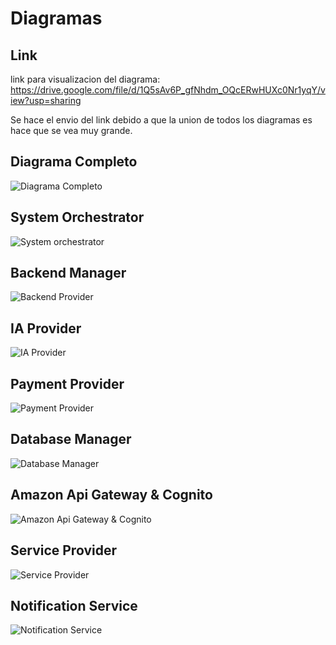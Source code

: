 # Diagramas

## Link 

link para visualizacion del diagrama: https://drive.google.com/file/d/1Q5sAv6P_gfNhdm_OQcERwHUXc0Nr1yqY/view?usp=sharing 

Se hace el envio del link debido a que la union de todos los diagramas es hace que se vea muy grande.

## Diagrama Completo
![Diagrama Completo](./imagenDiagrama/DiagramaCompleto.png)

## System Orchestrator
![System orchestrator](./imagenDiagrama/SystemOrchestrator.png)

## Backend Manager
![Backend Provider](./imagenDiagrama/BackendManager.png)

## IA Provider
![IA Provider](./imagenDiagrama/IA_Bridge.png)

## Payment Provider
![Payment Provider](./imagenDiagrama/PaymentBridge.png)

## Database Manager
![Database Manager](./imagenDiagrama/Database.png)

## Amazon Api Gateway & Cognito
![Amazon Api Gateway & Cognito](./imagenDiagrama/Gateway&Cognito.png)

## Service Provider
![Service Provider](./imagenDiagrama/Servicios.png)

## Notification Service
![Notification Service](./imagenDiagrama/Notificaciones.png)